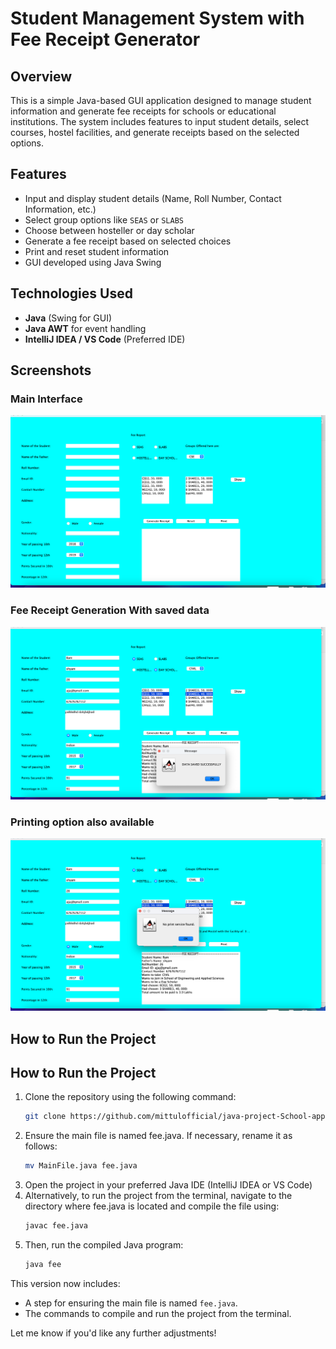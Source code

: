 # Student Management System with Fee Receipt Generator

## Overview
This is a simple Java-based GUI application designed to manage student information and generate fee receipts for schools or educational institutions. The system includes features to input student details, select courses, hostel facilities, and generate receipts based on the selected options.

## Features
- Input and display student details (Name, Roll Number, Contact Information, etc.)
- Select group options like `SEAS` or `SLABS`
- Choose between hosteller or day scholar
- Generate a fee receipt based on selected choices
- Print and reset student information
- GUI developed using Java Swing

## Technologies Used
- **Java** (Swing for GUI)
- **Java AWT** for event handling
- **IntelliJ IDEA / VS Code** (Preferred IDE)

## Screenshots

### Main Interface
![Main Interface](Source/file1ss.png)

### Fee Receipt Generation With saved data
![Fee Receipt Generation](Source/file2ss.png)
### Printing option also available
![print ](Source/file3ss.png)


## How to Run the Project
## How to Run the Project
1. Clone the repository using the following command:
   ```bash
   git clone https://github.com/mittulofficial/java-project-School-application-form
2. Ensure the main file is named fee.java. If necessary, rename it as follows:
   ```bash
   mv MainFile.java fee.java
3. Open the project in your preferred Java IDE (IntelliJ IDEA or VS Code)
4. Alternatively, to run the project from the terminal, navigate to the directory where fee.java is located and compile the file using:
   ```bash
   javac fee.java
5. Then, run the compiled Java program:
   ```bash
   java fee

This version now includes:
- A step for ensuring the main file is named `fee.java`.
- The commands to compile and run the project from the terminal. 

Let me know if you'd like any further adjustments!


